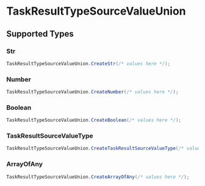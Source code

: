 # TaskResultTypeSourceValueUnion


## Supported Types

### Str

```csharp
TaskResultTypeSourceValueUnion.CreateStr(/* values here */);
```

### Number

```csharp
TaskResultTypeSourceValueUnion.CreateNumber(/* values here */);
```

### Boolean

```csharp
TaskResultTypeSourceValueUnion.CreateBoolean(/* values here */);
```

### TaskResultSourceValueType

```csharp
TaskResultTypeSourceValueUnion.CreateTaskResultSourceValueType(/* values here */);
```

### ArrayOfAny

```csharp
TaskResultTypeSourceValueUnion.CreateArrayOfAny(/* values here */);
```
